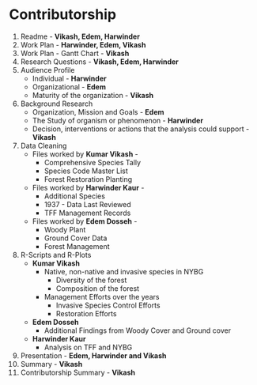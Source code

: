 # Contributorship

1. Readme - **Vikash, Edem, Harwinder**
2. Work Plan - **Harwinder, Edem, Vikash**
3. Work Plan - Gantt Chart - **Vikash**
4. Research Questions - **Vikash, Edem, Harwinder**
5. Audience Profile
   - Individual - **Harwinder**
   - Organizational - **Edem**
   - Maturity of the organization - **Vikash**
6. Background Research
   - Organization, Mission and Goals - **Edem**
   - The Study of organism or phenomenon - **Harwinder**
   - Decision, interventions or actions that the analysis could support - **Vikash**
7. Data Cleaning
   - Files worked by **Kumar Vikash** -
     - Comprehensive Species Tally
     - Species Code Master List
     - Forest Restoration Planting
   - Files worked by **Harwinder Kaur** -
     - Additional Species
     - 1937 - Data Last Reviewed
     - TFF Management Records
   - Files worked by **Edem Dosseh** -
     - Woody Plant
     - Ground Cover Data
     - Forest Management
8. R-Scripts and R-Plots
   - **Kumar Vikash**
     - Native, non-native and invasive species in NYBG
       - Diversity of the forest
       - Composition of the forest
     - Management Efforts over the years
       - Invasive Species Control Efforts
       - Restoration Efforts
   - **Edem Dosseh**
     - Additional Findings from Woody Cover and Ground cover
   - **Harwinder Kaur**
     - Analysis on TFF and NYBG
9. Presentation - **Edem, Harwinder and Vikash**
10. Summary - **Vikash**
11. Contributorship Summary - **Vikash**